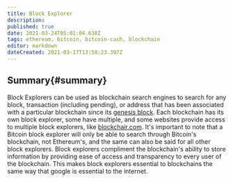 ```yaml
---
title: Block Explorer
description:
published: true
date: 2021-03-24T05:01:04.638Z
tags: ethereum, bitcoin, bitcoin-cash, blockchain
editor: markdown
dateCreated: 2021-03-17T13:58:23.397Z
---
```


## Summary{#summary}

Block Explorers can be used as blockchain search engines to search for any block, transaction (including pending), or address that has been associated with a particular blockchain since its [genesis block](). Each blockchain has its own block explorer, some have multiple, and some websites provide access to multiple block explorers, like [blockchair.com](https://www.blockchair.com/). It's important to note that a Bitcoin block explorer will only be able to search through Bitcoin's blockchain, not Ethereum's, and the same can also be said for all other block explorers. Block explorers compliment the blockchain's ability to store information by providing ease of access and transparency to every user of the blockchain. This makes block explorers essential to blockchains the same way that google is essential to the internet.